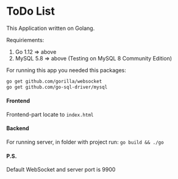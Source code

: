 # ToDo List

This Application written on Golang.

Requiriements:
1. Go 1.12 => above
2. MySQL 5.8 => above (Testing on MySQL 8 Community Edition)

For running this app you needed this packages:
```sh
go get github.com/gorilla/websocket
go get github.com/go-sql-driver/mysql
```

#### Frontend
Frontend-part locate to ```index.html```

#### Backend
For running server, in folder with project run: 
```go build && ./go```

#### P.S.
Default WebSocket and server port is 9900
